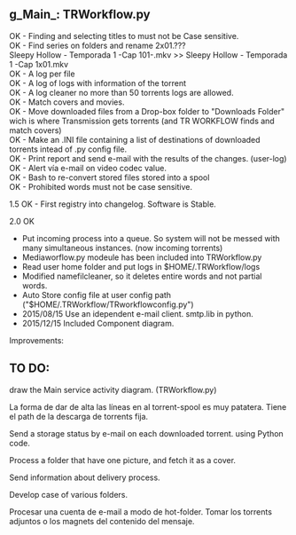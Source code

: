 g_Main_: TRWorkflow.py
----------------------

OK - Finding and selecting titles to must not be Case sensitive.  
OK - Find series on folders and rename 2x01.???  
	Sleepy Hollow - Temporada 1 -Cap 101-.mkv  >>  Sleepy Hollow - Temporada 1 -Cap 1x01.mkv  
OK - A log per file  
OK - A log of logs with information of the torrent  
OK - A log cleaner no more than 50 torrents logs are allowed.   
OK - Match covers and movies.  
OK - Move downloaded files from a Drop-box folder to "Downloads Folder" wich is where Transmission gets torrents (and TR WORKFLOW finds and match covers)  
OK - Make an .INI file containing a list of destinations of downloaded torrents intead of .py config file.  
OK - Print report and send e-mail with the results of the changes. (user-log)  
OK - Alert vía e-mail on video codec value.  
OK - Bash to re-convert stored files stored into a spool  
OK - Prohibited words must not be case sensitive.  

1.5 OK - First registry into changelog. Software is Stable.

2.0 OK
- Put incoming process into a queue. So system will not be messed with many simultaneous instances. (now incoming torrents)  
- Mediaworflow.py modeule has been included into TRWorkflow.py  
- Read user home folder and put logs in $HOME/.TRWorkflow/logs  
- Modified namefilcleaner, so it deletes entire words and not partial words.  
- Auto Store config file at user config path ("$HOME/.TRWorkflow/TRworkflowconfig.py")  
- 2015/08/15 Use an idependent e-mail client. smtp.lib in python.
- 2015/12/15 Included Component diagram.



Improvements:

TO DO:
------------------------
draw the Main service activity diagram. (TRWorkflow.py)


La forma de dar de alta las líneas en al torrent-spool es muy patatera. Tiene el path de la descarga de torrents fija.  


Send a storage status by e-mail on each downloaded torrent. using Python code.

Process a folder that have one picture, and fetch it as a cover.

Send information about delivery process.

Develop case of various folders.

Procesar una cuenta de e-mail a modo de hot-folder. Tomar los torrents adjuntos o los magnets del contenido del mensaje.  



